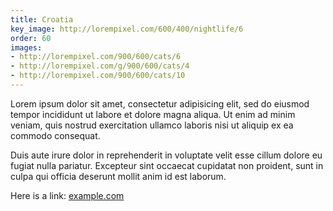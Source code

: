 ```yaml
---
title: Croatia
key_image: http://lorempixel.com/600/400/nightlife/6
order: 60
images:
- http://lorempixel.com/900/600/cats/6
- http://lorempixel.com/g/900/600/cats/4
- http://lorempixel.com/900/600/cats/10
---
```

Lorem ipsum dolor sit amet, consectetur adipisicing elit, sed do eiusmod tempor incididunt ut labore et dolore magna aliqua. Ut enim ad minim veniam, quis nostrud exercitation ullamco laboris nisi ut aliquip ex ea commodo consequat.

Duis aute irure dolor in reprehenderit in voluptate velit esse cillum dolore eu fugiat nulla pariatur. Excepteur sint occaecat cupidatat non proident, sunt in culpa qui officia deserunt mollit anim id est laborum.

Here is a link: [example.com][example]

[example]: http://example.com
